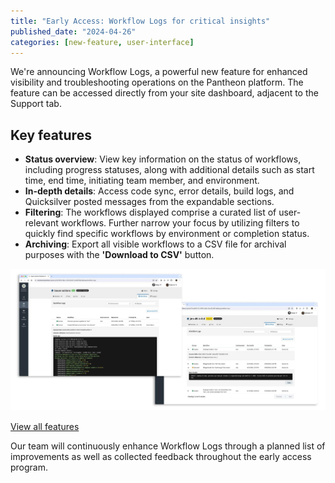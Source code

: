 ```yaml
---
title: "Early Access: Workflow Logs for critical insights"
published_date: "2024-04-26"
categories: [new-feature, user-interface]
---
```


We're announcing Workflow Logs, a powerful new feature for enhanced visibility and troubleshooting operations on the Pantheon platform. The feature can be accessed directly from your site dashboard, adjacent to the Support tab.

## Key features
* **Status overview**: View key information on the status of workflows, including progress statuses, along with additional details such as start time, end time, initiating team member, and environment.
* **In-depth details**: Access code sync, error details, build logs, and Quicksilver posted messages from the expandable sections.
* **Filtering**: The workflows displayed comprise a curated list of user-relevant workflows. Further narrow your focus by utilizing filters to quickly find specific workflows by environment or completion status.
* **Archiving**: Export all visible workflows to a CSV file for archival purposes with the **'Download to CSV'** button.

![Workflow logs tab](../images/release-note-workflow-logs.jpg)

[View all features](/workflow-logs)

Our team will continuously enhance Workflow Logs through a planned list of improvements as well as collected feedback throughout the early access program.

